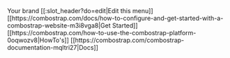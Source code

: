 <menubar breakpoint="md" position="top">
    <brand boldness="bold">
       <icon name="mdi:vector-combine"/>
       Your brand
    </brand>
    <collapse>
        <group expand="true">
            [[:slot_header?do=edit|Edit this menu]]
            <dropdown name="ComboStrap">
                [[https://combostrap.com/docs/how-to-configure-and-get-started-with-a-combostrap-website-m3i8vga8|Get Started]]
                [[https://combostrap.com/how-to-use-the-combostrap-platform-0oqwozv8|HowTo's]]
                [[https://combostrap.com/combostrap-documentation-mqltri27|Docs]]
            </dropdown>
        </group>
        <search/>
    </collapse>
</menubar>
